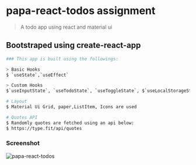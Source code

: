 # papa-react-todos assignment

> A todo app using react and material ui

## Bootstraped using create-react-app

``` bash
### This app is built using the followings:

> Basic Hooks
$ `useState`,`useEffect`

> Custom Hooks
$`useInputState`, `useTodoState`, `useToggleState`, $`useLocalStorageState`,`useRandomQuoteState`

# Layout
$ Material Ui Grid, paper,ListItem, Icons are used

# Quotes API
$ Randomly quotes are fetched using an api below:
$ https://type.fit/api/quotes

```

### Screenshot

![papa-react-todos](https://user-images.githubusercontent.com/21228768/105569570-dbb18100-5d42-11eb-97eb-00ba2810a1bb.png)
